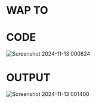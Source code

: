 # WAP TO 
# CODE 
![Screenshot 2024-11-13 000824](https://github.com/user-attachments/assets/a0621666-10e3-4296-a0f3-a41e330e5cd9)
# OUTPUT 
![Screenshot 2024-11-13 001400](https://github.com/user-attachments/assets/221e06f6-755b-473f-9ebc-9091256e089c)
